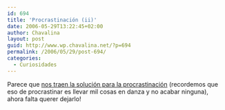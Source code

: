 ```yaml
---
id: 694
title: 'Procrastinación (ii)'
date: 2006-05-29T13:22:45+02:00
author: Chavalina
layout: post
guid: http://www.wp.chavalina.net/?p=694
permalink: /2006/05/29/post-694/
categories:
  - Curiosidades
---
```

Parece que <a href="http://www.alt1040.com/archivo/2006/05/29/como-dejar-de-procrastinar-la-manera-sencilla/" target="_blank">nos traen la solución para la procrastinación</a> (recordemos que eso de procrastinar es llevar mil cosas en danza y no acabar ninguna), ahora falta querer dejarlo!